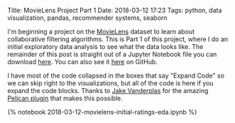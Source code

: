 Title: MovieLens Project Part 1
Date: 2018-03-12 17:23
Tags: python, data visualization, pandas, recommender systems, seaborn

I'm beginning a project on the [MovieLens](https://grouplens.org/datasets/movielens/) dataset to learn about collaborative filtering algorithms. This is Part 1 of this project, where I do an initial exploratory data analysis to see what the data looks like. The remainder of this post is straight out of a Jupyter Notebook file you can download [here](/notebooks/2018-03-11-movielens-initial-ratings-eda.ipynb). You can also see it [here](https://github.com/benlindsay/movielens-analysis/blob/master/notebooks/01_Initial_Ratings_EDA.ipynb) on GitHub.

I have most of the code collapsed in the boxes that say "Expand Code" so we can skip right to the visualizations, but all of the code is here if you expand the code blocks. Thanks to [Jake Vanderplas](http://vanderplas.com/) for the amazing [Pelican plugin](https://github.com/getpelican/pelican-plugins/tree/master/liquid_tags) that makes this possible.

{% notebook 2018-03-12-movielens-initial-ratings-eda.ipynb %}
